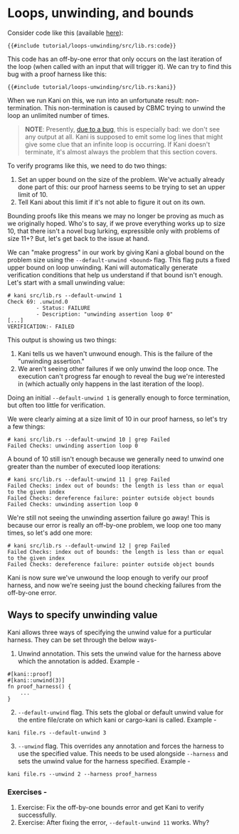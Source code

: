 # Loops, unwinding, and bounds

Consider code like this (available [here](https://github.com/model-checking/kani/blob/main/docs/src/tutorial/loops-unwinding/src/lib.rs)):

```rust,noplaypen
{{#include tutorial/loops-unwinding/src/lib.rs:code}}
```

This code has an off-by-one error that only occurs on the last iteration of the loop (when called with an input that will trigger it).
We can try to find this bug with a proof harness like this:

```rust,noplaypen
{{#include tutorial/loops-unwinding/src/lib.rs:kani}}
```

When we run Kani on this, we run into an unfortunate result: non-termination.
This non-termination is caused by CBMC trying to unwind the loop an unlimited number of times.

> **NOTE**: Presently, [due to a bug](https://github.com/model-checking/kani/issues/493), this is especially bad: we don't see any output at all.
> Kani is supposed to emit some log lines that might give some clue that an infinite loop is occurring.
> If Kani doesn't terminate, it's almost always the problem that this section covers.

To verify programs like this, we need to do two things:

1. Set an upper bound on the size of the problem.
We've actually already done part of this: our proof harness seems to be trying to set an upper limit of 10.
2. Tell Kani about this limit if it's not able to figure it out on its own.

Bounding proofs like this means we may no longer be proving as much as we originally hoped.
Who's to say, if we prove everything works up to size 10, that there isn't a novel bug lurking, expressible only with problems of size 11+?
But, let's get back to the issue at hand.

We can "make progress" in our work by giving Kani a global bound on the problem size using the `--default-unwind <bound>` flag.
This flag puts a fixed upper bound on loop unwinding.
Kani will automatically generate verification conditions that help us understand if that bound isn't enough.
Let's start with a small unwinding value:

```
# kani src/lib.rs --default-unwind 1
Check 69: .unwind.0
         - Status: FAILURE
         - Description: "unwinding assertion loop 0"
[...]
VERIFICATION:- FAILED
```

This output is showing us two things:

1. Kani tells us we haven't unwound enough. This is the failure of the "unwinding assertion."
2. We aren't seeing other failures if we only unwind the loop once.
The execution can't progress far enough to reveal the bug we're interested in (which actually only happens in the last iteration of the loop).

Doing an initial `--default-unwind 1` is generally enough to force termination, but often too little for verification.

We were clearly aiming at a size limit of 10 in our proof harness, so let's try a few things:

```
# kani src/lib.rs --default-unwind 10 | grep Failed
Failed Checks: unwinding assertion loop 0
```

A bound of 10 still isn't enough because we generally need to unwind one greater than the number of executed loop iterations:

```
# kani src/lib.rs --default-unwind 11 | grep Failed
Failed Checks: index out of bounds: the length is less than or equal to the given index
Failed Checks: dereference failure: pointer outside object bounds
Failed Checks: unwinding assertion loop 0
```

We're still not seeing the unwinding assertion failure go away!
This is because our error is really an off-by-one problem, we loop one too many times, so let's add one more:

```
# kani src/lib.rs --default-unwind 12 | grep Failed
Failed Checks: index out of bounds: the length is less than or equal to the given index
Failed Checks: dereference failure: pointer outside object bounds
```

Kani is now sure we've unwound the loop enough to verify our proof harness, and now we're seeing just the bound checking failures from the off-by-one error.

## Ways to specify unwinding value

Kani allows three ways of specifying the unwind value for a purticular harness. They can be set through the below ways-

1. Unwind annotation. This sets the unwind value for the harness above which the annotation is added. Example -
``` rust,noplaypen
#[kani::proof]
#[kani::unwind(3)]
fn proof_harness() {
    ...
}
```
2. `--default-unwind` flag. This sets the global or default unwind value for the entire file/crate on which kani or cargo-kani is called. Example -
```
kani file.rs --default-unwind 3
```
3. `--unwind` flag. This overrides any annotation and forces the harness to use the specified value. This needs to be used alongside `--harness` and sets the unwind value for the harness specified. Example -
```
kani file.rs --unwind 2 --harness proof_harness
```

### Exercises -

1. Exercise: Fix the off-by-one bounds error and get Kani to verify successfully.
2. Exercise: After fixing the error, `--default-unwind 11` works. Why?
